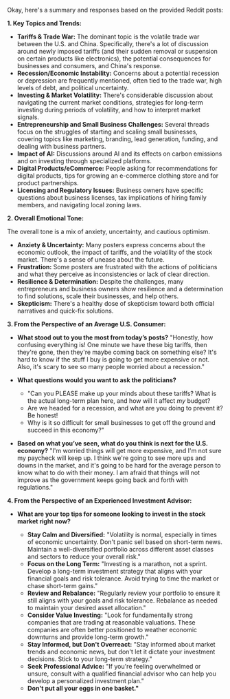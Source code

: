 Okay, here's a summary and responses based on the provided Reddit posts:

**1. Key Topics and Trends:**

*   **Tariffs & Trade War:** The dominant topic is the volatile trade war between the U.S. and China. Specifically, there's a lot of discussion around newly imposed tariffs (and their sudden removal or suspension on certain products like electronics), the potential consequences for businesses and consumers, and China's response.
*   **Recession/Economic Instability:** Concerns about a potential recession or depression are frequently mentioned, often tied to the trade war, high levels of debt, and political uncertainty.
*   **Investing & Market Volatility:** There's considerable discussion about navigating the current market conditions, strategies for long-term investing during periods of volatility, and how to interpret market signals.
*   **Entrepreneurship and Small Business Challenges:** Several threads focus on the struggles of starting and scaling small businesses, covering topics like marketing, branding, lead generation, funding, and dealing with business partners.
*   **Impact of AI:** Discussions around AI and its effects on carbon emissions and on investing through specialized platforms.
*   **Digital Products/eCommerce:** People asking for recommendations for digital products, tips for growing an e-commerce clothing store and for product partnerships.
*   **Licensing and Regulatory Issues:** Business owners have specific questions about business licenses, tax implications of hiring family members, and navigating local zoning laws.

**2. Overall Emotional Tone:**

The overall tone is a mix of anxiety, uncertainty, and cautious optimism.

*   **Anxiety & Uncertainty:** Many posters express concerns about the economic outlook, the impact of tariffs, and the volatility of the stock market. There's a sense of unease about the future.
*   **Frustration:** Some posters are frustrated with the actions of politicians and what they perceive as inconsistencies or lack of clear direction.
*   **Resilience & Determination:** Despite the challenges, many entrepreneurs and business owners show resilience and a determination to find solutions, scale their businesses, and help others.
*   **Skepticism:** There's a healthy dose of skepticism toward both official narratives and quick-fix solutions.

**3. From the Perspective of an Average U.S. Consumer:**

*   **What stood out to you the most from today’s posts?**
    "Honestly, how confusing everything is! One minute we have these big tariffs, then they're gone, then they're maybe coming back on something else? It's hard to know if the stuff I buy is going to get more expensive or not. Also, it's scary to see so many people worried about a recession."

*   **What questions would you want to ask the politicians?**
    *   "Can you PLEASE make up your minds about these tariffs? What is the actual long-term plan here, and how will it affect *my* budget?
    *   Are we headed for a recession, and what are you doing to prevent it? Be honest!
    *   Why is it so difficult for small businesses to get off the ground and succeed in this economy?"

*   **Based on what you’ve seen, what do you think is next for the U.S. economy?**
    "I'm worried things will get more expensive, and I'm not sure my paycheck will keep up. I think we're going to see more ups and downs in the market, and it's going to be hard for the average person to know what to do with their money. I am afraid that things will not improve as the government keeps going back and forth with regulations."

**4. From the Perspective of an Experienced Investment Advisor:**

*   **What are your top tips for someone looking to invest in the stock market right now?**

    *   **Stay Calm and Diversified:** "Volatility is normal, especially in times of economic uncertainty. Don't panic sell based on short-term news. Maintain a well-diversified portfolio across different asset classes and sectors to reduce your overall risk."
    *   **Focus on the Long Term:** "Investing is a marathon, not a sprint. Develop a long-term investment strategy that aligns with your financial goals and risk tolerance. Avoid trying to time the market or chase short-term gains."
    *   **Review and Rebalance:** "Regularly review your portfolio to ensure it still aligns with your goals and risk tolerance. Rebalance as needed to maintain your desired asset allocation."
    *   **Consider Value Investing:** "Look for fundamentally strong companies that are trading at reasonable valuations. These companies are often better positioned to weather economic downturns and provide long-term growth."
    *   **Stay Informed, but Don't Overreact:** "Stay informed about market trends and economic news, but don't let it dictate your investment decisions. Stick to your long-term strategy."
    *   **Seek Professional Advice:** "If you're feeling overwhelmed or unsure, consult with a qualified financial advisor who can help you develop a personalized investment plan."
    *   **Don't put all your eggs in one basket."**

